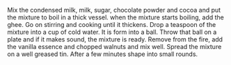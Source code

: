 Mix the condensed milk, milk, sugar, chocolate powder and cocoa and put the mixture to boil in a thick vessel.
when the mixture starts boiling, add the ghee.
Go on stirring and cooking until it thickens.
Drop a teaspoon of the mixture into a cup of cold water. It is form into a ball. Throw that ball on a plate and if it makes sound, the mixture is ready.
Remove from the fire, add the vanilla essence and chopped walnuts and mix well.
Spread the mixture on a well greased tin.
After a few minutes shape into small rounds.